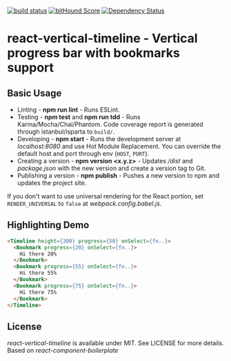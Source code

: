 [![build status](https://secure.travis-ci.org/yeyus/react-vertical-timeline.png)](http://travis-ci.org/yeyus/react-vertical-timeline) [![bitHound Score](https://www.bithound.io/github/yeyus/react-vertical-timeline/badges/score.svg)](https://www.bithound.io/github/yeyus/react-vertical-timeline) [![Dependency Status](https://david-dm.org/yeyus/react-vertical-timeline.svg)](https://david-dm.org/yeyus/react-vertical-timeline)
# react-vertical-timeline - Vertical progress bar with bookmarks support

## Basic Usage

* Linting - **npm run lint** - Runs ESLint.
* Testing - **npm test** and **npm run tdd** - Runs Karma/Mocha/Chai/Phantom. Code coverage report is generated through istanbul/isparta to `build/`.
* Developing - **npm start** - Runs the development server at *localhost:8080* and use Hot Module Replacement. You can override the default host and port through env (`HOST`, `PORT`).
* Creating a version - **npm version <x.y.z>** - Updates */dist* and *package.json* with the new version and create a version tag to Git.
* Publishing a version - **npm publish** - Pushes a new version to npm and updates the project site.

If you don't want to use universal rendering for the React portion, set `RENDER_UNIVERSAL` to `false` at *webpack.config.babel.js*.

## Highlighting Demo

```html
<Timeline height={300} progress={50} onSelect={fn..}>
  <Bookmark progress={20} onSelect={fn..}>
    Hi there 20%
  </Bookmark>
  <Bookmark progress={55} onSelect={fn..}>
    Hi there 55%
  </Bookmark>
  <Bookmark progress={75} onSelect={fn..}>
    Hi there 75%
  </Bookmark>
</Timeline>
```

## License

*react-vertical-timeline* is available under MIT. See LICENSE for more details. Based on *react-component-boilerplate*

